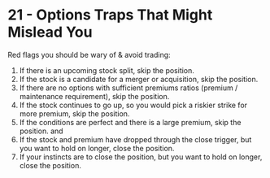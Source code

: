 # 21 - Options Traps That Might Mislead You

Red flags you should be wary of & avoid trading:
1. If there is an upcoming stock split, skip the position.
2. If the stock is a candidate for a merger or acquisition, skip the position.
3. If there are no options with sufficient premiums ratios (premium / maintenance requirement), skip the position.
4. If the stock continues to go up, so you would pick a riskier strike for more premium, skip the position.
5. If the conditions are perfect and there is a large premium, skip the position. and
6. If the stock and premium have dropped through the close trigger, but you want to hold on longer, close the position.
7. If your instincts are to close the position, but you want to hold on longer, close the position.
